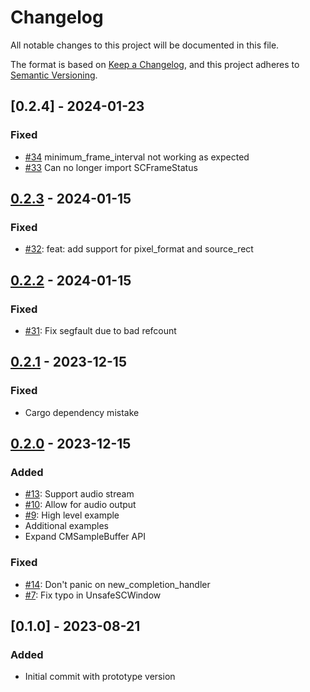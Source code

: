 # Changelog

All notable changes to this project will be documented in this file.

The format is based on [Keep a Changelog](https://keepachangelog.com/en/1.1.0/),
and this project adheres to [Semantic Versioning](https://semver.org/spec/v2.0.0.html).

## [0.2.4] - 2024-01-23

### Fixed
- [#34](https://github.com/svtlabs/screencapturekit-rs/issues/34) minimum_frame_interval not working as expected
- [#33](https://github.com/svtlabs/screencapturekit-rs/issues/33) Can no longer import SCFrameStatus

## [0.2.3] - 2024-01-15

### Fixed

- [#32](https://github.com/svtlabs/screencapturekit-rs/pull/32): feat: add support for pixel_format and source_rect

## [0.2.2] - 2024-01-15

### Fixed

- [#31](https://github.com/svtlabs/screencapturekit-rs/pull/31): Fix segfault due to bad refcount

## [0.2.1] - 2023-12-15

### Fixed

- Cargo dependency mistake

## [0.2.0] - 2023-12-15

### Added

- [#13](https://github.com/svtlabs/screencapturekit-rs/pull/13): Support audio stream
- [#10](https://github.com/svtlabs/screencapturekit-rs/pull/10): Allow for audio output
- [#9](https://github.com/svtlabs/screencapturekit-rs/pull/9): High level example
- Additional examples
- Expand CMSampleBuffer API

### Fixed

- [#14](https://github.com/svtlabs/screencapturekit-rs/pull/14): Don't panic on new_completion_handler
- [#7](https://github.com/svtlabs/screencapturekit-rs/pull/7): Fix typo in UnsafeSCWindow

## [0.1.0] - 2023-08-21



### Added

- Initial commit with prototype version

[unreleased]: https://github.com/svtlabs/screencapturekit-rs/compare/v0.2.4...HEAD
[0.2.3]: https://github.com/svtlabs/screencapturekit-rs/compare/v0.2.3...v0.2.4
[0.2.3]: https://github.com/svtlabs/screencapturekit-rs/compare/v0.2.2...v0.2.3
[0.2.2]: https://github.com/svtlabs/screencapturekit-rs/compare/v0.2.1...v0.2.2
[0.2.1]: https://github.com/svtlabs/screencapturekit-rs/compare/v0.2.0...v0.2.1
[0.2.0]: https://github.com/svtlabs/screencapturekit-rs/compare/v0.1.0...v0.2.0
[0.0.1]: https://github.com/svtlabs/screencapturekit-rs/releases/tag/v0.1.0
